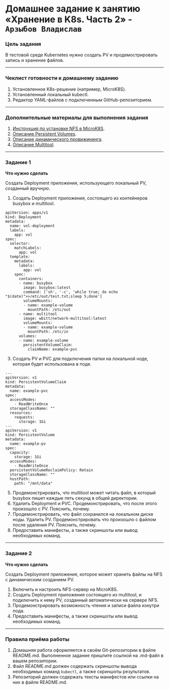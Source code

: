 # Домашнее задание к занятию «Хранение в K8s. Часть 2» - `Арзыбов Владислав`

### Цель задания

В тестовой среде Kubernetes нужно создать PV и продемострировать запись и хранение файлов.

------

### Чеклист готовности к домашнему заданию

1. Установленное K8s-решение (например, MicroK8S).
2. Установленный локальный kubectl.
3. Редактор YAML-файлов с подключенным GitHub-репозиторием.

------

### Дополнительные материалы для выполнения задания

1. [Инструкция по установке NFS в MicroK8S](https://microk8s.io/docs/nfs). 
2. [Описание Persistent Volumes](https://kubernetes.io/docs/concepts/storage/persistent-volumes/). 
3. [Описание динамического провижининга](https://kubernetes.io/docs/concepts/storage/dynamic-provisioning/). 
4. [Описание Multitool](https://github.com/wbitt/Network-MultiTool).

------

### Задание 1

**Что нужно сделать**

Создать Deployment приложения, использующего локальный PV, созданный вручную.

1. Создать Deployment приложения, состоящего из контейнеров busybox и multitool.

```
apiVersion: apps/v1
kind: Deployment
metadata:
  name: vol-deployment
  labels:
    app: vol
spec:
  selector:
    matchLabels:
      app: vol
  template:
    metadata:
      labels:
        app: vol
    spec:
      containers:
      - name: busybox
        image: busybox:latest
        command: ['sh', '-c', 'while true; do echo "$(date)">>/etc/out/test.txt;sleep 5;done']
        volumeMounts:
        - name: example-volume
          mountPath: /etc/out
      - name: multitool
        image: wbitt/network-multitool:latest
        volumeMounts:
        - name: example-volume
          mountPath: /etc/in
      volumes:
      - name: example-volume
        persistentVolumeClaim:
          claimName: example-pvc
```

3. Создать PV и PVC для подключения папки на локальной ноде, которая будет использована в поде.

```
---
apiVersion: v1
kind: PersistentVolumeClaim
metadata:
  name: example-pvc
spec:
  accessModes:
    - ReadWriteOnce
  storageClassName: ""
  resources:
    requests:
      storage: 1Gi
---
apiVersion: v1
kind: PersistentVolume
metadata:
  name: example-pv
spec:
  capacity:
    storage: 1Gi
  accessModes:
    - ReadWriteOnce
  persistentVolumeReclaimPolicy: Retain
  storageClassName: ""
  hostPath:
    path: "/mnt/data"
```

5. Продемонстрировать, что multitool может читать файл, в который busybox пишет каждые пять секунд в общей директории. 
6. Удалить Deployment и PVC. Продемонстрировать, что после этого произошло с PV. Пояснить, почему.
7. Продемонстрировать, что файл сохранился на локальном диске ноды. Удалить PV.  Продемонстрировать что произошло с файлом после удаления PV. Пояснить, почему.
5. Предоставить манифесты, а также скриншоты или вывод необходимых команд.

------

### Задание 2

**Что нужно сделать**

Создать Deployment приложения, которое может хранить файлы на NFS с динамическим созданием PV.

1. Включить и настроить NFS-сервер на MicroK8S.
2. Создать Deployment приложения состоящего из multitool, и подключить к нему PV, созданный автоматически на сервере NFS.
3. Продемонстрировать возможность чтения и записи файла изнутри пода. 
4. Предоставить манифесты, а также скриншоты или вывод необходимых команд.

------

### Правила приёма работы

1. Домашняя работа оформляется в своём Git-репозитории в файле README.md. Выполненное задание пришлите ссылкой на .md-файл в вашем репозитории.
2. Файл README.md должен содержать скриншоты вывода необходимых команд `kubectl`, а также скриншоты результатов.
3. Репозиторий должен содержать тексты манифестов или ссылки на них в файле README.md.

